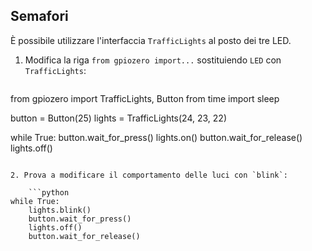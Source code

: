 ## Semafori

È possibile utilizzare l'interfaccia `TrafficLights` al posto dei tre LED.

1. Modifica la riga `from gpiozero import...` sostituiendo `LED` con `TrafficLights`:
    
    ```python
from gpiozero import TrafficLights, Button
from time import sleep

button = Button(25)
lights = TrafficLights(24, 23, 22)

while True:
    button.wait_for_press()
    lights.on()
    button.wait_for_release()
    lights.off()
```

2. Prova a modificare il comportamento delle luci con `blink`:
    
    ```python
while True:
    lights.blink()
    button.wait_for_press()
    lights.off()
    button.wait_for_release()
```